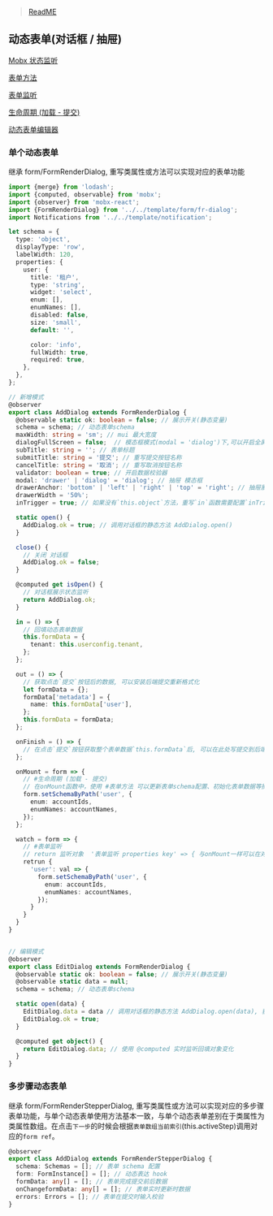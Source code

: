 

> [ReadME](../README.md)

## 动态表单(对话框 / 抽屉)

[Mobx 状态监听](https://cn.mobx.js.org/)

[表单方法](https://x-render.gitee.io/form-render/advanced/form-methods)

[表单监听](https://x-render.gitee.io/form-render/advanced/watch)

[生命周期 (加载 - 提交)](https://x-render.gitee.io/form-render/advanced/life-cycle)

[动态表单编辑器](http://localhost:3003/)

### 单个动态表单
继承 form/FormRenderDialog, 重写类属性或方法可以实现对应的表单功能
```ts
import {merge} from 'lodash';
import {computed, observable} from 'mobx';
import {observer} from 'mobx-react';
import {FormRenderDialog} from '../../template/form/fr-dialog';
import Notifications from '../../template/notification';

let schema = {
  type: 'object',
  displayType: 'row',
  labelWidth: 120,
  properties: {
    user: {
      title: '租户',
      type: 'string',
      widget: 'select',
      enum: [],
      enumNames: [],
      disabled: false,
      size: 'small',
      default: '',

      color: 'info',
      fullWidth: true,
      required: true,
    },
  },
};

// 新增模式
@observer
export class AddDialog extends FormRenderDialog {
  @observable static ok: boolean = false; // 展示开关(静态变量)
  schema = schema; // 动态表单schema
  maxWidth: string = 'sm'; // mui 最大宽度
  dialogFullScreen = false;  // 模态框模式(modal = 'dialog')下,可以开启全屏展示
  subTitle: string = ''; // 表单标题
  submitTitle: string = '提交'; // 重写提交按钮名称
  cancelTitle: string = '取消'; // 重写取消按钮名称
  validator: boolean = true; // 开启数据校验器
  modal: 'drawer' | 'dialog' = 'dialog'; // 抽屉 模态框
  drawerAnchor: 'bottom' | 'left' | 'right' | 'top' = 'right'; // 抽屉展示定位
  drawerWidth = '50%';
  inTrigger = true; // 如果没有`this.object`方法，重写`in`函数需要配置`inTrigger`为true;

  static open() {
    AddDialog.ok = true; // 调用对话框的静态方法 AddDialog.open()
  }

  close() {
    // 关闭 对话框
    AddDialog.ok = false;
  }

  @computed get isOpen() {
    // 对话框展示状态监听
    return AddDialog.ok;
  }

  in = () => {
    // 回填动态表单数据
    this.formData = {
      tenant: this.userconfig.tenant,
    };
  };

  out = () => {
    // 获取点击`提交`按钮后的数据, 可以安装后端提交重新格式化
    let formData = {};
    formData['metadata'] = {
      name: this.formData['user'],
    };
    this.formData = formData;
  };

  onFinish = () => {
    // 在点击`提交`按钮获取整个表单数据`this.formData`后, 可以在此处写提交到后端的逻辑
  };

  onMount = form => {
    // #生命周期 (加载 - 提交)
    // 在onMount函数中，使用 #表单方法 可以更新表单schema配置、初始化表单数据等操作
    form.setSchemaByPath('user', {
      enum: accountIds,
      enumNames: accountNames,
    });
  };

  watch = form => {
    // #表单监听
    // return 监听对象  '表单监听 properties key' => { 与onMount一样可以在对监听字段被触发时 使用 #表单方法 可以更新表单schema配置、重新初始化表单数据等操作 }
    retrun {
      'user': val => {
        form.setSchemaByPath('user', {
          enum: accountIds,
          enumNames: accountNames,
        });
      }
    }
  }
}


// 编辑模式
@observer
export class EditDialog extends FormRenderDialog {
  @observable static ok: boolean = false; // 展示开关(静态变量)
  @observable static data = null;
  schema = schema; // 动态表单schema

  static open(data) {
    EditDialog.data = data // 调用对话框的静态方法 AddDialog.open(data), 获取回填对象数据
    EditDialog.ok = true;
  }

  @computed get object() {
    return EditDialog.data; // 使用 @computed 实时监听回填对象变化
  }
}
```

### 多步骤动态表单

继承 form/FormRenderStepperDialog, 重写类属性或方法可以实现对应的多步骤表单功能，与单个动态表单使用方法基本一致，与单个动态表单差别在于类属性为类属性数组。在点击`下一步`的时候会根据`表单数组当前索引`(this.activeStep)调用对应的`form ref`。
```ts
@observer
export class AddDialog extends FormRenderStepperDialog {
  schema: Schemas = []; // 表单 schema 配置
  form: FormInstance[] = []; // 动态表达 hook
  formData: any[] = []; // 表单完成提交前后数据
  onChangeformData: any[] = []; // 表单实时更新时数据
  errors: Errors = []; // 表单在提交时输入校验
}
```